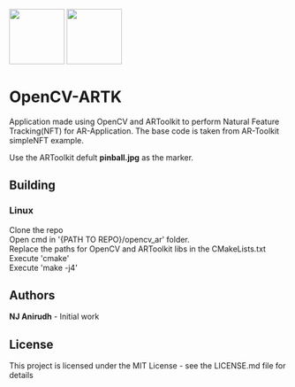 <img src="https://qph.fs.quoracdn.net/main-qimg-57174d3e28e0d2780bfeae1b38d3a1c6" height="100">            <img src="https://upload.wikimedia.org/wikipedia/commons/5/53/OpenCV_Logo_with_text.png" height="100">

# OpenCV-ARTK
Application made using OpenCV and ARToolkit to perform Natural Feature Tracking(NFT) for AR-Application.
The base code is taken from AR-Toolkit simpleNFT example. 

Use the ARToolkit defult **pinball.jpg** as the marker.

## Building
### Linux

Clone the repo      
Open cmd in  '{PATH TO REPO}/opencv_ar'  folder.     
Replace the paths for OpenCV and ARToolkit libs in the CMakeLists.txt      
Execute 'cmake'    
Execute 'make -j4'     

## Authors
**NJ Anirudh** - Initial work

## License
This project is licensed under the MIT License - see the LICENSE.md file for details
